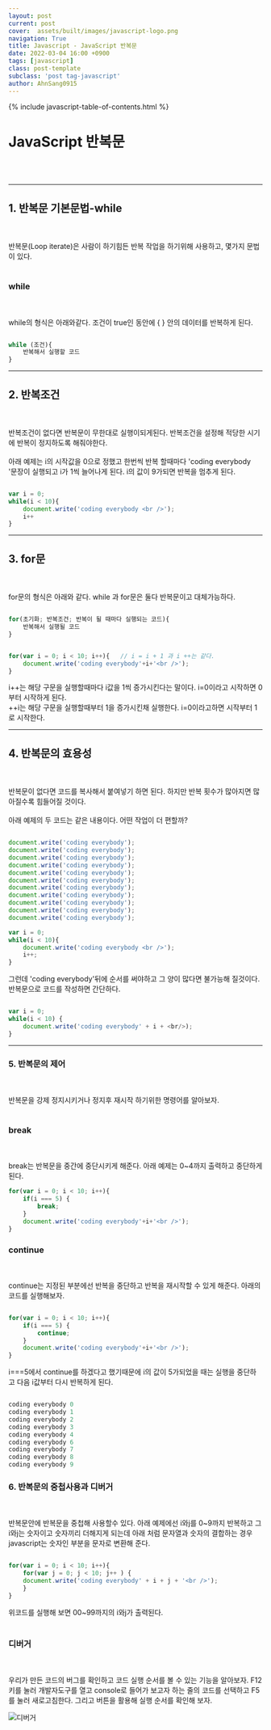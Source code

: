 ```yaml
---
layout: post
current: post
cover:  assets/built/images/javascript-logo.png
navigation: True
title: Javascript - JavaScript 반복문
date: 2022-03-04 16:00 +0900
tags: [javascript]
class: post-template
subclass: 'post tag-javascript'
author: AhnSang0915
---
```

{% include javascript-table-of-contents.html %}


# JavaScript 반복문

<br>
<br>

---

## 1. 반복문 기본문법-while
<br>
<br>
반복문(Loop iterate)은 사람이 하기힘든 반복 작업을 하기위해 사용하고, 몇가지 문법이 있다.
<br>
<br>

### while
<br>
<br>
while의 형식은 아래와같다. 조건이 true인 동안에 { } 안의 데이터를 반복하게 된다.

~~~javascript

while (조건){
    반복해서 실행할 코드
}

~~~


---

## 2. 반복조건
<br>
<br>
반복조건이 없다면 반복문이 무한대로 실행이되게된다. 반복조건을 설정해 적당한 시기에 반복이 정지하도록 해줘야한다.

<br>
<br>
아래 예제는 i의 시작값을 0으로 정했고 한번씩 반복 할때마다 'coding everybody <br />'문장이 실행되고 i가 1씩 늘어나게 된다. i의 값이 9가되면 반복을 멈추게 된다.


~~~javascript

var i = 0;
while(i < 10){
    document.write('coding everybody <br />');
    i++
}
~~~

---

## 3. for문
<br>
<br>
for문의 형식은 아래와 같다. while 과 for문은 둘다 반복문이고 대체가능하다.

~~~javascript

for(초기화; 반복조건; 반복이 될 때마다 실행되는 코드){
    반복해서 실행될 코드
}


for(var i = 0; i < 10; i++){   // i = i + 1 과 i ++는 같다.
    document.write('coding everybody'+i+'<br />');
}
~~~

i++는 해당 구문을 실행할때마다 i값을 1씩 증가시킨다는 말이다. i=0이라고 시작하면 0
부터 시작하게 된다.<br>
++i는 해당 구문을 실행할때부터 1을 증가시킨채 실행한다. i=0이라고하면 시작부터 1로 시작한다.

---

## 4. 반복문의 효용성
<br>
<br>
반복문이 없다면 코드를 복사해서 붙여넣기 하면 된다. 하지만 반복 횟수가 많아지면 많아질수록 힘들어질 것이다. 
<br>
<br>
아래 예제의 두 코드는 같은 내용이다. 어떤 작업이 더 편할까?

~~~javascript

document.write('coding everybody');
document.write('coding everybody');
document.write('coding everybody');
document.write('coding everybody');
document.write('coding everybody');
document.write('coding everybody');
document.write('coding everybody');
document.write('coding everybody');
document.write('coding everybody');
document.write('coding everybody');
document.write('coding everybody');

var i = 0;
while(i < 10){
    document.write('coding everybody <br />');
    i++;
}

~~~

그런데 'coding everybody'뒤에 순서를 써야하고 그 양이 많다면 불가능해 질것이다. 반복문으로 코드를 작성하면 간단하다.

~~~javascript

var i = 0;
while(i < 10) {
    document.write('coding everybody' + i + <br/>);
}

~~~



---

### 5. 반복문의 제어
<br>
<br>
반복문을 강제 정지시키거나 정지후 재시작 하기위한 명령어를 알아보자.
<br>
<br>

### break
<br>
<br>
break는 반복문을 중간에 중단시키게 해준다. 아래 예제는 0~4까지 출력하고 중단하게 된다.

~~~javascript
for(var i = 0; i < 10; i++){
    if(i === 5) {
        break;
    }
    document.write('coding everybody'+i+'<br />');
}
~~~

### continue
<br>
<br>
continue는 지정된 부분에선 반복을 중단하고 반복을 재시작할 수 있게 해준다. 아래의 코드를 실행해보자.

~~~javascript

for(var i = 0; i < 10; i++){
    if(i === 5) {
        continue;
    }
    document.write('coding everybody'+i+'<br />');
}

~~~

i===5에서 continue를 하겠다고 했기때문에 i의 값이 5가되었을 때는 실행을 중단하고 다음 i값부터 다시 반복하게 된다.

~~~javascript

coding everybody 0
coding everybody 1
coding everybody 2
coding everybody 3
coding everybody 4
coding everybody 6
coding everybody 7
coding everybody 8
coding everybody 9

~~~

### 6. 반복문의 중첩사용과 디버거
<br>
<br>
반복문안에 반복문을 중첩해 사용할수 있다. 아래 예제에선 i와j를 0~9까지 반복하고 그i와j는 숫자이고 숫자끼리 더해지게 되는데 아래 처럼 문자열과 숫자의 결합하는 경우 javascript는 숫자인 부분을 문자로 변환해 준다.

~~~javascript

for(var i = 0; i < 10; i++){
    for(var j = 0; j < 10; j++ ) {
    document.write('coding everybody' + i + j + '<br />');
    }
}

~~~

위코드를 실행해 보면 00~99까지의 i와j가 출력된다.
<br>
<br>

### 디버거
<br>
<br>
우리가 만든 코드의 버그를 확인하고 코드 실행 순서를 볼 수 있는 기능을 알아보자. F12키를 눌러 개발자도구를 열고 console로 들어가 보고자 하는 줄의 코드를 선택하고 F5를 눌러 새로고침한다.
그리고 버튼을 활용해 실행 순서를 확인해 보자.

![디버거](../javascript/loop.jpg)


